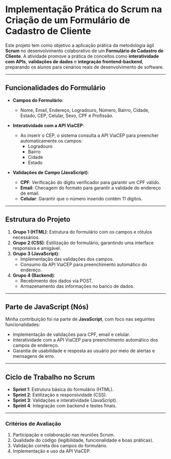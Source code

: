 # Implementação Prática do Scrum na Criação de um Formulário de Cadastro de Cliente

Este projeto tem como objetivo a aplicação prática da metodologia ágil **Scrum** no desenvolvimento colaborativo de um **Formulário de Cadastro de Cliente**. A atividade promove a prática de conceitos como **interatividade com APIs**, **validações de dados** e **integração frontend-backend**, preparando os alunos para cenários reais de desenvolvimento de software.

---

## Funcionalidades do Formulário

- **Campos do Formulário**: 
  - Nome, Email, Endereço, Logradouro, Número, Bairro, Cidade, Estado, CEP, Celular, Sexo, CPF e Profissão.
  
- **Interatividade com a API ViaCEP**: 
  - Ao inserir o CEP, o sistema consulta a API ViaCEP para preencher automaticamente os campos:
    - Logradouro
    - Bairro
    - Cidade
    - Estado

- **Validações de Campo (JavaScript)**:
  - **CPF**: Verificação do dígito verificador para garantir um CPF válido.
  - **Email**: Checagem do formato para garantir a validade do endereço de email.
  - **Celular**: Garantir que o número inserido contém 11 dígitos.

---

## Estrutura do Projeto

1. **Grupo 1 (HTML)**: Estrutura do formulário com os campos e rótulos necessários.
2. **Grupo 2 (CSS)**: Estilização do formulário, garantindo uma interface responsiva e amigável.
3. **Grupo 3 (JavaScript)**: 
   - Implementação das validações dos campos.
   - Consumo da API ViaCEP para preenchimento automático do endereço.
4. **Grupo 4 (Backend)**:
   - Recebimento dos dados via POST.
   - Armazenamento das informações no banco de dados.

---

## Parte de JavaScript (Nós)
Minha contribuição foi na parte de **JavaScript**, com foco nas seguintes funcionalidades:

- Implementação de validações para CPF, email e celular.
- Interatividade com a API ViaCEP para preenchimento automático dos campos de endereço.
- Garantia de usabilidade e resposta ao usuário por meio de alertas e mensagens de erro.

---

## Ciclo de Trabalho no Scrum

- **Sprint 1**: Estrutura básica do formulário (HTML).
- **Sprint 2**: Estilização e responsividade (CSS).
- **Sprint 3**: Validações e interatividade (JavaScript).
- **Sprint 4**: Integração com backend e testes finais.

---

### Critérios de Avaliação

1. Participação e colaboração nas reuniões Scrum.
2. Qualidade do código (legibilidade, funcionalidade e boas práticas).
3. Validação correta dos campos do formulário.
4. Implementação e uso da API ViaCEP.

